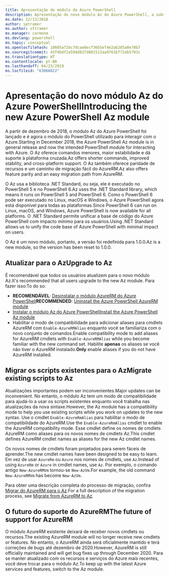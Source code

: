 ```yaml
---
title: Apresentação do módulo do Azure PowerShell
description: Apresentação do novo módulo Az do Azure PowerShell, a substituição pelo módulo AzureRM.
ms.date: 12/13/2018
author: sptramer
ms.author: sttramer
ms.manager: carmonm
ms.devlang: powershell
ms.topic: conceptual
ms.openlocfilehash: 10665a72bc7dcae8ecf36b5ef4e2ab285a0e78b7
ms.sourcegitcommit: 43f4bdf2a59dd82fd881512aa9761bf72eb5703c
ms.translationtype: HT
ms.contentlocale: pt-BR
ms.lasthandoff: 04/23/2019
ms.locfileid: "63068822"
---
```

# <a name="introducing-the-new-azure-powershell-az-module"></a><span data-ttu-id="850dc-103">Apresentação do novo módulo Az do Azure PowerShell</span><span class="sxs-lookup"><span data-stu-id="850dc-103">Introducing the new Azure PowerShell Az module</span></span>

<span data-ttu-id="850dc-104">A partir de dezembro de 2018, o módulo Az do Azure PowerShell foi lançado e é agora o módulo do PowerShell utilizado para interagir com o Azure.</span><span class="sxs-lookup"><span data-stu-id="850dc-104">Starting in December 2018, the Azure PowerShell Az module is in general release and now the intended PowerShell module for interacting with Azure.</span></span> <span data-ttu-id="850dc-105">O Az oferece comandos menores, maior estabilidade e dá suporte à plataforma cruzada.</span><span class="sxs-lookup"><span data-stu-id="850dc-105">Az offers shorter commands, improved stability, and cross-platform support.</span></span> <span data-ttu-id="850dc-106">O Az também oferece paridade de recursos e um caminho de migração fácil do AzureRM.</span><span class="sxs-lookup"><span data-stu-id="850dc-106">Az also offers feature parity and an easy migration path from AzureRM.</span></span>

<span data-ttu-id="850dc-107">O Az usa a biblioteca .NET Standard, ou seja, ele é executado no PowerShell 5 e no PowerShell 6.</span><span class="sxs-lookup"><span data-stu-id="850dc-107">Az uses the .NET Standard library, which means it runs on PowerShell 5 and PowerShell 6.</span></span>
<span data-ttu-id="850dc-108">Como o PowerShell 6 pode ser executado no Linux, macOS e Windows, o Azure PowerShell agora está disponível para todas as plataformas.</span><span class="sxs-lookup"><span data-stu-id="850dc-108">Since PowerShell 6 can run on Linux, macOS, and Windows, Azure PowerShell is now available for all platforms.</span></span>
<span data-ttu-id="850dc-109">O .NET Standard permite unificar a base de código do Azure PowerShell com impacto mínimo para os usuários.</span><span class="sxs-lookup"><span data-stu-id="850dc-109">Using .NET Standard allows us to unify the code base of Azure PowerShell with minimal impact on users.</span></span>

<span data-ttu-id="850dc-110">O Az é um novo módulo, portanto, a versão foi redefinida para 1.0.0.</span><span class="sxs-lookup"><span data-stu-id="850dc-110">Az is a new module, so the version has been reset to 1.0.0.</span></span>

## <a name="upgrade-to-az"></a><span data-ttu-id="850dc-111">Atualizar para o Az</span><span class="sxs-lookup"><span data-stu-id="850dc-111">Upgrade to Az</span></span>

<span data-ttu-id="850dc-112">É recomendável que todos os usuários atualizem para o novo módulo Az.</span><span class="sxs-lookup"><span data-stu-id="850dc-112">It's recommended that all users upgrade to the new Az module.</span></span> <span data-ttu-id="850dc-113">Para fazer isso:</span><span class="sxs-lookup"><span data-stu-id="850dc-113">To do so:</span></span>

* <span data-ttu-id="850dc-114">__RECOMENDÁVEL__: [Desinstalar o módulo AzureRM do Azure PowerShell](/powershell/azure/uninstall-az-ps#uninstall-the-azurerm-module)</span><span class="sxs-lookup"><span data-stu-id="850dc-114">__RECOMMENDED__: [Uninstall the Azure PowerShell AzureRM module](/powershell/azure/uninstall-az-ps#uninstall-the-azurerm-module)</span></span>
* [<span data-ttu-id="850dc-115">Instalar o módulo Az do Azure PowerShell</span><span class="sxs-lookup"><span data-stu-id="850dc-115">Install the Azure PowerShell Az module</span></span>](/powershell/azure/install-az-ps)
* <span data-ttu-id="850dc-116">Habilitar o modo de compatibilidade para adicionar aliases para cmdlets AzureRM com `Enable-AzureRMAlias` enquanto você se familiariza com o novo conjunto de comandos.</span><span class="sxs-lookup"><span data-stu-id="850dc-116">Enable compatibility mode to add aliases for AzureRM cmdlets with `Enable-AzureRMAlias` while you become familiar with the new command set.</span></span> <span data-ttu-id="850dc-117">Habilite __apenas__ os aliases se você não tiver o AzureRM instalado.</span><span class="sxs-lookup"><span data-stu-id="850dc-117">__Only__ enable aliases if you do not have AzureRM installed.</span></span>

## <a name="migrate-existing-scripts-to-az"></a><span data-ttu-id="850dc-118">Migrar os scripts existentes para o Az</span><span class="sxs-lookup"><span data-stu-id="850dc-118">Migrate existing scripts to Az</span></span>

<span data-ttu-id="850dc-119">Atualizações importantes podem ser inconvenientes.</span><span class="sxs-lookup"><span data-stu-id="850dc-119">Major updates can be inconvenient.</span></span> <span data-ttu-id="850dc-120">No entanto, o módulo Az tem um modo de compatibilidade para ajudá-lo a usar os scripts existentes enquanto você trabalha nas atualizações da nova sintaxe.</span><span class="sxs-lookup"><span data-stu-id="850dc-120">However, the Az module has a compatibility mode to help you use existing scripts while you work on updates to the new syntax.</span></span> <span data-ttu-id="850dc-121">Use o cmdlet `Enable-AzureRmAlias` para habilitar o modo de compatibilidade do AzureRM.</span><span class="sxs-lookup"><span data-stu-id="850dc-121">Use the `Enable-AzureRmAlias` cmdlet to enable the AzureRM compatibility mode.</span></span> <span data-ttu-id="850dc-122">Esse cmdlet define os nomes de cmdlets AzureRM como aliases para os novos nomes de cmdlets Az.</span><span class="sxs-lookup"><span data-stu-id="850dc-122">This cmdlet defines AzureRM cmdlet names as aliases for the new Az cmdlet names.</span></span>

<span data-ttu-id="850dc-123">Os novos nomes de cmdlets foram projetados para serem fáceis de aprender.</span><span class="sxs-lookup"><span data-stu-id="850dc-123">The new cmdlet names have been designed to be easy to learn.</span></span> <span data-ttu-id="850dc-124">Em vez de usar `AzureRm` ou `Azure` nos nomes de cmdlets, use `Az`.</span><span class="sxs-lookup"><span data-stu-id="850dc-124">Instead of using `AzureRm` or `Azure` in cmdlet names, use `Az`.</span></span> <span data-ttu-id="850dc-125">Por exemplo, o comando antigo `New-AzureRMVm` tornou-se `New-AzVm`.</span><span class="sxs-lookup"><span data-stu-id="850dc-125">For example, the old command `New-AzureRMVm` has become `New-AzVm`.</span></span>

<span data-ttu-id="850dc-126">Para obter uma descrição completa do processo de migração, confira [Migrar do AzureRM para o Az](migrate-from-azurerm-to-az.md).</span><span class="sxs-lookup"><span data-stu-id="850dc-126">For a full description of the migration process, see [Migrate from AzureRM to Az](migrate-from-azurerm-to-az.md).</span></span>

## <a name="the-future-of-support-for-azurerm"></a><span data-ttu-id="850dc-127">O futuro do suporte do AzureRM</span><span class="sxs-lookup"><span data-stu-id="850dc-127">The future of support for AzureRM</span></span>

<span data-ttu-id="850dc-128">O módulo AzureRM existente deixará de receber novos cmdlets ou recursos.</span><span class="sxs-lookup"><span data-stu-id="850dc-128">The existing AzureRM module will no longer receive new cmdlets or features.</span></span> <span data-ttu-id="850dc-129">No entanto, o AzureRM ainda será oficialmente mantido e terá correções de bugs até dezembro de 2020.</span><span class="sxs-lookup"><span data-stu-id="850dc-129">However, AzureRM is still officially maintained and will get bug fixes up through December 2020.</span></span> <span data-ttu-id="850dc-130">Para se manter atualizado com os recursos e serviços do Azure mais recentes, você deve trocar para o módulo Az.</span><span class="sxs-lookup"><span data-stu-id="850dc-130">To keep up with the latest Azure services and features, switch to the Az module.</span></span>
